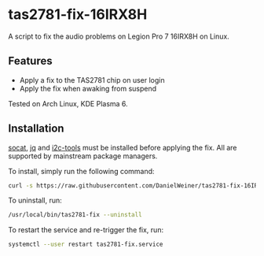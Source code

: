 # tas2781-fix-16IRX8H
A script to fix the audio problems on Legion Pro 7 16IRX8H on Linux.

## Features

- Apply a fix to the TAS2781 chip on user login
- Apply the fix when awaking from suspend

Tested on Arch Linux, KDE Plasma 6.

## Installation

[socat](https://linux.die.net/man/1/socat), [jq](https://jqlang.github.io/jq/) and [i2c-tools](https://archive.kernel.org/oldwiki/i2c.wiki.kernel.org/index.php/I2C_Tools.html) must be installed before applying the fix. All are supported by mainstream package managers.

To install, simply run the following command:

```bash
curl -s https://raw.githubusercontent.com/DanielWeiner/tas2781-fix-16IRX8H/refs/heads/main/install.sh | bash -s --
```

To uninstall, run:

```bash
/usr/local/bin/tas2781-fix --uninstall
```

To restart the service and re-trigger the fix, run:

```bash
systemctl --user restart tas2781-fix.service
```

